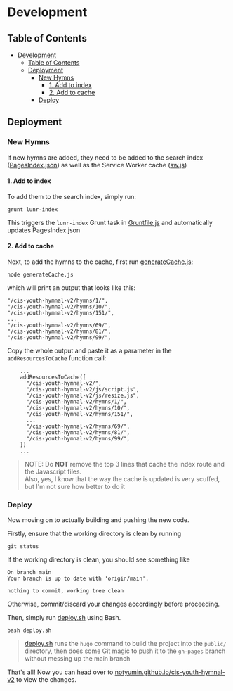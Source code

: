 # Development

## Table of Contents

- [Development](#development)
  - [Table of Contents](#table-of-contents)
  - [Deployment](#deployment)
    - [New Hymns](#new-hymns)
      - [1. Add to index](#1-add-to-index)
      - [2. Add to cache](#2-add-to-cache)
    - [Deploy](#deploy)

## Deployment

### New Hymns

If new hymns are added, they need to be added to
the search index ([PagesIndex.json](./static/js/lunr/PagesIndex.json))
as well as the Service Worker cache ([sw.js](./static/sw.js))

#### 1. Add to index

To add them to the search index, simply run:

```
grunt lunr-index
```

This triggers the `lunr-index` Grunt task in [Gruntfile.js](./Gruntfile.js) and automatically updates PagesIndex.json

#### 2. Add to cache

Next, to add the hymns to the cache, first run [generateCache.js](./generateCache.js):

```
node generateCache.js
```

which will print an output that looks like this:

```
"/cis-youth-hymnal-v2/hymns/1/",
"/cis-youth-hymnal-v2/hymns/10/",
"/cis-youth-hymnal-v2/hymns/151/",
...
"/cis-youth-hymnal-v2/hymns/69/",
"/cis-youth-hymnal-v2/hymns/81/",
"/cis-youth-hymnal-v2/hymns/99/",
```

Copy the whole output and paste it as a parameter in the `addResourcesToCache` function call:

```
    ...
    addResourcesToCache([
      "/cis-youth-hymnal-v2/",
      "/cis-youth-hymnal-v2/js/script.js",
      "/cis-youth-hymnal-v2/js/resize.js",
      "/cis-youth-hymnal-v2/hymns/1/",
      "/cis-youth-hymnal-v2/hymns/10/",
      "/cis-youth-hymnal-v2/hymns/151/",
      ...
      "/cis-youth-hymnal-v2/hymns/69/",
      "/cis-youth-hymnal-v2/hymns/81/",
      "/cis-youth-hymnal-v2/hymns/99/",
    ])
    ...
```

> NOTE: Do **NOT** remove the top 3 lines that cache the index route and the Javascript files.  
> Also, yes, I know that the way the cache is updated is very scuffed, but I'm not sure how better to do it

### Deploy

Now moving on to actually building and pushing the new code.

Firstly, ensure that the working directory is clean by running

```
git status
```

If the working directory is clean, you should see something like

```
On branch main
Your branch is up to date with 'origin/main'.

nothing to commit, working tree clean
```

Otherwise, commit/discard your changes accordingly before proceeding.

Then, simply run [deploy.sh](./deploy.sh) using Bash.

```
bash deploy.sh
```

> [deploy.sh](./deploy.sh) runs the `hugo` command to build the project into the `public/` directory,
> then does some Git magic to push it to the `gh-pages` branch without messing up the main branch

That's all! Now you can head over to [notyumin.github.io/cis-youth-hymnal-v2](https://notyumin.github.io/cis-youth-hymnal-v2) to view the changes.
